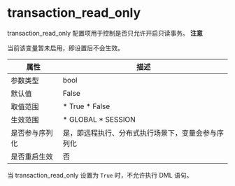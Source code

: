 transaction_read_only 
==========================================

transaction_read_only 配置项用于控制是否只允许开启只读事务。
**注意**



当前该变量暂未启用，即设置后不会生效。


|   属性    |                                                     描述                                                     |
|---------|------------------------------------------------------------------------------------------------------------|
| 参数类型    | bool                                                                                                       |
| 默认值     | False                                                                                                      |
| 取值范围    | * True   * False        |
| 生效范围    | * GLOBAL   * SESSION    |
| 是否参与序列化 | 是，即远程执行、分布式执行场景下，变量会参与序列化                                                                                  |
| 是否重启生效  | 否                                                                                                          |



当 transaction_read_only 设置为 `True` 时，不允许执行 DML 语句。
